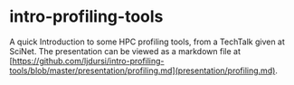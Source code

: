 intro-profiling-tools
=====================

A quick Introduction to some HPC profiling tools, from a TechTalk given 
at SciNet.  The presentation can be viewed as a markdown file at 
[https://github.com/ljdursi/intro-profiling-tools/blob/master/presentation/profiling.md](presentation/profiling.md).
